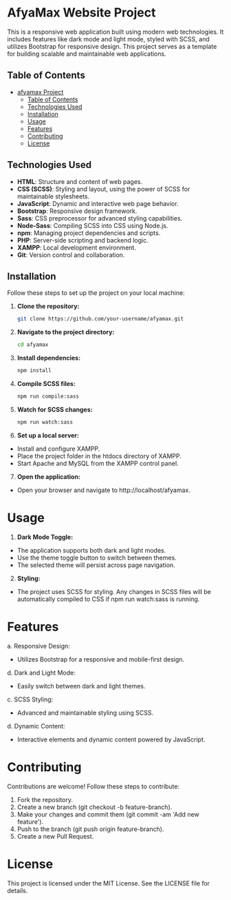 # AfyaMax Website Project

This is a responsive web application built using modern web technologies. It includes features like dark mode and light mode, styled with SCSS, and utilizes Bootstrap for responsive design. This project serves as a template for building scalable and maintainable web applications.

## Table of Contents

- [afyamax Project](#afyamax-project)
  - [Table of Contents](#table-of-contents)
  - [Technologies Used](#technologies-used)
  - [Installation](#installation)
  - [Usage](#usage)
  - [Features](#features)
  - [Contributing](#contributing)
  - [License](#license)

## Technologies Used

- **HTML**: Structure and content of web pages.
- **CSS (SCSS)**: Styling and layout, using the power of SCSS for maintainable stylesheets.
- **JavaScript**: Dynamic and interactive web page behavior.
- **Bootstrap**: Responsive design framework.
- **Sass**: CSS preprocessor for advanced styling capabilities.
- **Node-Sass**: Compiling SCSS into CSS using Node.js.
- **npm**: Managing project dependencies and scripts.
- **PHP**: Server-side scripting and backend logic.
- **XAMPP**: Local development environment.
- **Git**: Version control and collaboration.

## Installation

Follow these steps to set up the project on your local machine:

1. **Clone the repository:**
   ```bash
   git clone https://github.com/your-username/afyamax.git

2. **Navigate to the project directory:**
   ```bash
   cd afyamax
   
3. **Install dependencies:**
   ```bash
   npm install
   
4. **Compile SCSS files:**
   ```bash
   npm run compile:sass
   
5. **Watch for SCSS changes:**
   ```bash
   npm run watch:sass
   
6. **Set up a local server:**

- Install and configure XAMPP.
- Place the project folder in the htdocs directory of XAMPP.
- Start Apache and MySQL from the XAMPP control panel.
  
7. **Open the application:**

- Open your browser and navigate to http://localhost/afyamax.

# Usage

1. **Dark Mode Toggle:**

- The application supports both dark and light modes.
- Use the theme toggle button to switch between themes.
- The selected theme will persist across page navigation.
  
2. **Styling:**

- The project uses SCSS for styling. Any changes in SCSS files will be automatically compiled to CSS if npm run watch:sass is running.

# Features

a. Responsive Design:
  - Utilizes Bootstrap for a responsive and mobile-first design.

d. Dark and Light Mode:
  - Easily switch between dark and light themes.
    
c. SCSS Styling:
  - Advanced and maintainable styling using SCSS.
    
d. Dynamic Content:
  - Interactive elements and dynamic content powered by JavaScript.

# Contributing
Contributions are welcome! Follow these steps to contribute:

1. Fork the repository.
2. Create a new branch (git checkout -b feature-branch).
3. Make your changes and commit them (git commit -am 'Add new feature').
4. Push to the branch (git push origin feature-branch).
5. Create a new Pull Request.
   
# License

This project is licensed under the MIT License. See the LICENSE file for details.
